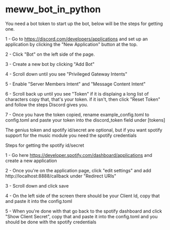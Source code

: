 # meww_bot_in_python

You need a bot token to start up the bot, below will be the steps for getting one.

1 - Go to https://discord.com/developers/applications and set up an application by clicking the "New Application" button at the top.


2 - Click "Bot" on the left side of the page.


3 - Create a new bot by clicking "Add Bot"


4 - Scroll down until you see "Privileged Gateway Intents"


5 - Enable "Server Members Intent" and "Message Content Intent"


6 - Scroll back up until you see "Token" if it is displaing a long list of characters copy that, that's your token.
if it isn't, then click "Reset Token" and follow the steps Discord gives you.


7 - Once you have the token copied, rename example_config.toml to config.toml and paste your token into the discord_token field under [tokens]



The genius token and spotify id/secret are optional, but if you want spotify support for the music module you need the spotify credentials

Steps for getting the spotify id/secret

1 - Go here https://developer.spotify.com/dashboard/applications and create a new application

2 - Once you're on the application page, click "edit settings" and add http://localhost:8888/callback under "Redirect URIs"

3 - Scroll down and click save

4 - On the left side of the screen there should be your Client Id, copy that and paste it into the config.toml

5 - When you're done with that go back to the spotify dashboard and click "Show Client Secret", copy that and paste it into the config.toml
and you should be done with the spotify credentials
